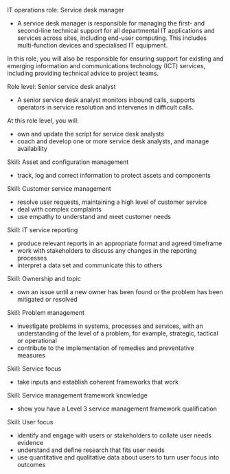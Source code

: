 IT operations role: Service desk manager
- A service desk manager is responsible for managing the first- and second-line technical support for all departmental IT applications and services across sites, including end-user computing. This includes multi-function devices and specialised IT equipment.

In this role, you will also be responsible for ensuring support for existing and emerging information and communications technology (ICT) services, including providing technical advice to project teams.

Role level: Senior service desk analyst
- A senior service desk analyst monitors inbound calls, supports operators in service resolution and intervenes in difficult calls.

At this role level, you will:
- own and update the script for service desk analysts
- coach and develop one or more service desk analysts, and manage availability

Skill: Asset and configuration management
- track, log and correct information to protect assets and components

Skill: Customer service management
- resolve user requests, maintaining a high level of customer service
- deal with complex complaints
- use empathy to understand and meet customer needs

Skill: IT service reporting
- produce relevant reports in an appropriate format and agreed timeframe
- work with stakeholders to discuss any changes in the reporting processes
- interpret a data set and communicate this to others

Skill: Ownership and topic
- own an issue until a new owner has been found or the problem has been mitigated or resolved

Skill: Problem management
- investigate problems in systems, processes and services, with an understanding of the level of a problem, for example, strategic, tactical or operational
- contribute to the implementation of remedies and preventative measures

Skill: Service focus
- take inputs and establish coherent frameworks that work

Skill: Service management framework knowledge
- show you have a Level 3 service management framework qualification

Skill: User focus
- identify and engage with users or stakeholders to collate user needs evidence
- understand and define research that fits user needs
- use quantitative and qualitative data about users to turn user focus into outcomes